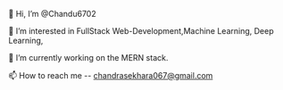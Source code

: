 👋 Hi, I’m @Chandu6702

👀 I’m interested in FullStack Web-Development,Machine Learning, Deep Learning,

🔭 I’m currently working on the MERN stack.

📫 How to reach me -- chandrasekhara067@gmail.com
